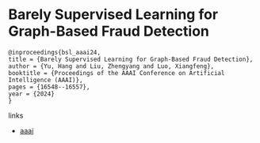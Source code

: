 # Barely Supervised Learning for Graph-Based Fraud Detection

```
@inproceedings{bsl_aaai24,
title = {Barely Supervised Learning for Graph-Based Fraud Detection},
author = {Yu, Hang and Liu, Zhengyang and Luo, Xiangfeng},
booktitle = {Proceedings of the AAAI Conference on Artificial Intelligence (AAAI)},
pages = {16548--16557},
year = {2024}
}
```

links
- [aaai](https://ojs.aaai.org/index.php/AAAI/article/view/29593)

